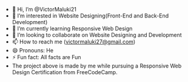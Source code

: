 - 👋 Hi, I’m @VictorMaluki21
- 👀 I’m interested in Website Designing(Front-End and Back-End Development) 
- 🌱 I’m currently learning Responsive Web Design
- 💞️ I’m looking to collaborate on Website Designing and Development
- 📫 How to reach me (victormaluki27@gmail.com)
- 😄 Pronouns: He
- ⚡ Fun fact: All facts are Fun
- The project above is made by me while pursuing a Responsive Web Design Certification from FreeCodeCamp.

<!---
VictorMaluki21/VictorMaluki21 is a ✨ special ✨ repository because its `README.md` (this file) appears on your GitHub profile.
You can click the Preview link to take a look at your changes.
--->
